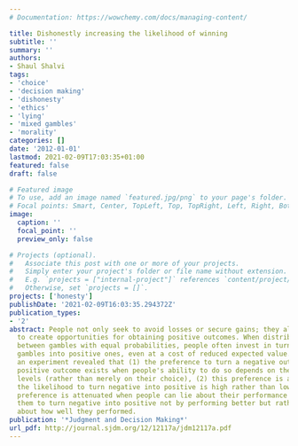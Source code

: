 ```yaml
---
# Documentation: https://wowchemy.com/docs/managing-content/

title: Dishonestly increasing the likelihood of winning
subtitle: ''
summary: ''
authors:
- Shaul Shalvi
tags:
- 'choice'
- 'decision making'
- 'dishonesty'
- 'ethics'
- 'lying'
- 'mixed gambles'
- 'morality'
categories: []
date: '2012-01-01'
lastmod: 2021-02-09T17:03:35+01:00
featured: false
draft: false

# Featured image
# To use, add an image named `featured.jpg/png` to your page's folder.
# Focal points: Smart, Center, TopLeft, Top, TopRight, Left, Right, BottomLeft, Bottom, BottomRight.
image:
  caption: ''
  focal_point: ''
  preview_only: false

# Projects (optional).
#   Associate this post with one or more of your projects.
#   Simply enter your project's folder or file name without extension.
#   E.g. `projects = ["internal-project"]` references `content/project/deep-learning/index.md`.
#   Otherwise, set `projects = []`.
projects: ['honesty']
publishDate: '2021-02-09T16:03:35.294372Z'
publication_types:
- '2'
abstract: People not only seek to avoid losses or secure gains; they also attempt
  to create opportunities for obtaining positive outcomes. When distributing money
  between gambles with equal probabilities, people often invest in turning negative
  gambles into positive ones, even at a cost of reduced expected value. Results of
  an experiment revealed that (1) the preference to turn a negative outcome into a
  positive outcome exists when people's ability to do so depends on their performance
  levels (rather than merely on their choice), (2) this preference is amplified when
  the likelihood to turn negative into positive is high rather than low, and (3) this
  preference is attenuated when people can lie about their performance levels, allowing
  them to turn negative into positive not by performing better but rather by lying
  about how well they performed.
publication: '*Judgment and Decision Making*'
url_pdf: http://journal.sjdm.org/12/12117a/jdm12117a.pdf
---
```

